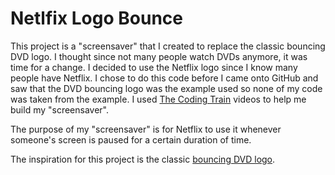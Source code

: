 # Netlfix Logo Bounce

This project is a "screensaver" that I created to replace the classic bouncing DVD logo. I thought since not many people watch DVDs anymore, it was time for a change. I decided to use the Netflix logo since I know many people have Netflix. I chose to do this code before I came onto GitHub and saw that the DVD bouncing logo was the example used so none of my code was taken from the example. I used [The Coding Train](https://www.youtube.com/watch?v=0j86zuqqTlQ&t=626s) videos to help me build my "screensaver". 

The purpose of my "screensaver" is for Netflix to use it whenever someone's screen is paused for a certain duration of time. 

The inspiration for this project is the classic [bouncing DVD logo](https://www.youtube.com/watch?v=5mGuCdlCcNM).
